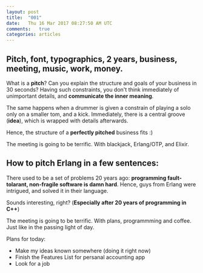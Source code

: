 ```yaml
---
layout: post
title:  "001"
date:   Thu 16 Mar 2017 08:27:50 AM UTC
comments:   true
categories: articles
---
```



## Pitch, font, typographics, 2 years, business, meeting, music, work, money.

What is a **pitch**? Can you explain the structure and goals of your business in 30 seconds?
Having such constraints, you don't think immediately of unimportant details, and **communicate the inner meaning**.

The same happens when a drummer is given a constrain of playing a solo only on a smaller tom, and a kick.
Immediately, there is a central groove (**idea**), which is wrapped with details afterwards.

Hence, the structure of a **perfectly pitched** business fits :)

The meeting is going to be terrific. With blackjack, Erlang/OTP, and Elixir.

## How to pitch Erlang in a few sentences:

There used to be a set of problems 20 years ago: **programming fault-tolarant, non-fragile software is damn hard**.
Hence, guys from Erlang were intrigued, and solved it in their language.

Sounds interesting, right? (**Especially after 20 years of programming in C++**)

The meeting is going to be terrific. With plans, programmming and coffee.
Just like in the passing light of day.

Plans for today:

- Make my ideas known somewhere (doing it right now)
- Finish the Features List for persanal accounting app
- Look for a job

